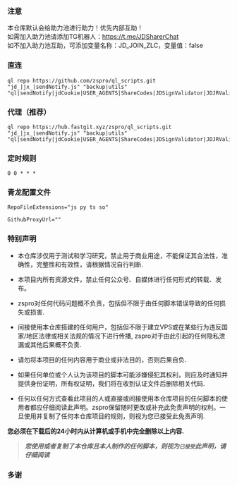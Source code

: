 ### 注意
本仓库默认会给助力池进行助力！优先内部互助！<br>如需加入助力池请添加TG机器人：https://t.me/JDSharerChat<br/>如不加入助力池互助，可添加变量名称：JD_JOIN_ZLC，变量值：false

### 直连
```
ql repo https://github.com/zspro/ql_scripts.git "jd_|jx_|sendNotify.js" "backup|utils" "ql|sendNotify|jdCookie|USER_AGENTS|ShareCodes|JDSignValidator|JDJRValidator_Aaron|sign_graphics_validate|utils"
```

### 代理（推荐）
```
ql repo https://hub.fastgit.xyz/zspro/ql_scripts.git "jd_|jx_|sendNotify.js" "backup|utils" "ql|sendNotify|jdCookie|USER_AGENTS|ShareCodes|JDSignValidator|JDJRValidator_Aaron|sign_graphics_validate|utils"
```

### 定时规则
```
0 0 * * *
```

### 青龙配置文件
```
RepoFileExtensions="js py ts so"
```
```
GithubProxyUrl=""
```

### 特别声明

* 本仓库涉仅用于测试和学习研究，禁止用于商业用途，不能保证其合法性，准确性，完整性和有效性，请根据情况自行判断.

* 本项目内所有资源文件，禁止任何公众号、自媒体进行任何形式的转载、发布。

* zspro对任何代码问题概不负责，包括但不限于由任何脚本错误导致的任何损失或损害.

* 间接使用本仓库搭建的任何用户，包括但不限于建立VPS或在某些行为违反国家/地区法律或相关法规的情况下进行传播, zspro对于由此引起的任何隐私泄漏或其他后果概不负责.

* 请勿将本项目的任何内容用于商业或非法目的，否则后果自负.

* 如果任何单位或个人认为该项目的脚本可能涉嫌侵犯其权利，则应及时通知并提供身份证明，所有权证明，我们将在收到认证文件后删除相关代码.

* 任何以任何方式查看此项目的人或直接或间接使用本仓库项目的任何脚本的使用者都应仔细阅读此声明。zspro保留随时更改或补充此免责声明的权利。一旦使用并复制了任何本仓库项目的规则，则视为您已接受此免责声明.

**您必须在下载后的24小时内从计算机或手机中完全删除以上内容.**  </br>
> ***您使用或者复制了本仓库且本人制作的任何脚本，则视为`已接受`此声明，请仔细阅读***
### 多谢
